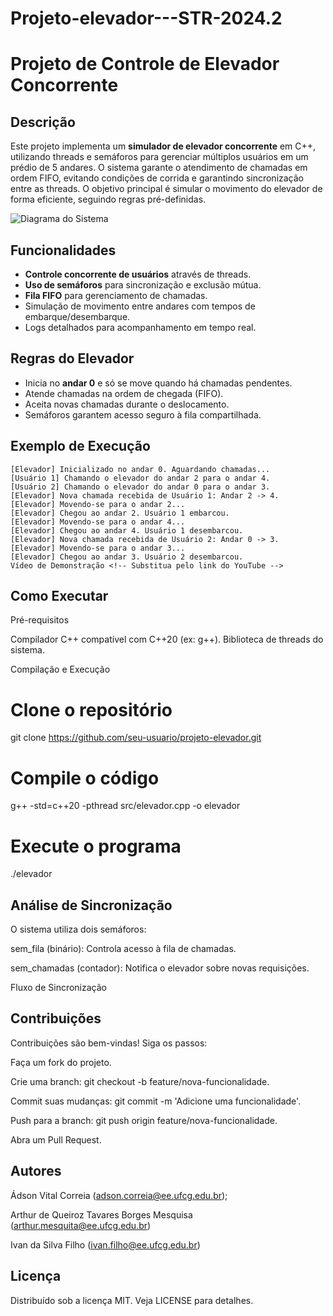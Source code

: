 # Projeto-elevador---STR-2024.2
# Projeto de Controle de Elevador Concorrente

## Descrição

Este projeto implementa um **simulador de elevador concorrente** em C++, utilizando threads e semáforos para gerenciar múltiplos usuários em um prédio de 5 andares. O sistema garante o atendimento de chamadas em ordem FIFO, evitando condições de corrida e garantindo sincronização entre as threads. O objetivo principal é simular o movimento do elevador de forma eficiente, seguindo regras pré-definidas.

![Diagrama do Sistema](https://via.placeholder.com/800x400.png?text=Diagrama+do+Fluxo+do+Elevador) <!-- Substitua pelo link da imagem -->

## Funcionalidades

- **Controle concorrente de usuários** através de threads.
- **Uso de semáforos** para sincronização e exclusão mútua.
- **Fila FIFO** para gerenciamento de chamadas.
- Simulação de movimento entre andares com tempos de embarque/desembarque.
- Logs detalhados para acompanhamento em tempo real.

## Regras do Elevador

- Inicia no **andar 0** e só se move quando há chamadas pendentes.
- Atende chamadas na ordem de chegada (FIFO).
- Aceita novas chamadas durante o deslocamento.
- Semáforos garantem acesso seguro à fila compartilhada.

## Exemplo de Execução

```plaintext
[Elevador] Inicializado no andar 0. Aguardando chamadas...
[Usuário 1] Chamando o elevador do andar 2 para o andar 4.
[Usuário 2] Chamando o elevador do andar 0 para o andar 3.
[Elevador] Nova chamada recebida de Usuário 1: Andar 2 -> 4.
[Elevador] Movendo-se para o andar 2...
[Elevador] Chegou ao andar 2. Usuário 1 embarcou.
[Elevador] Movendo-se para o andar 4...
[Elevador] Chegou ao andar 4. Usuário 1 desembarcou.
[Elevador] Nova chamada recebida de Usuário 2: Andar 0 -> 3.
[Elevador] Movendo-se para o andar 3...
[Elevador] Chegou ao andar 3. Usuário 2 desembarcou.
Vídeo de Demonstração <!-- Substitua pelo link do YouTube -->
```

## Como Executar
Pré-requisitos

Compilador C++ compatível com C++20 (ex: g++).
Biblioteca de threads do sistema.

Compilação e Execução
# Clone o repositório
git clone https://github.com/seu-usuario/projeto-elevador.git

# Compile o código
g++ -std=c++20 -pthread src/elevador.cpp -o elevador

# Execute o programa
./elevador

## Análise de Sincronização
O sistema utiliza dois semáforos:

sem_fila (binário): Controla acesso à fila de chamadas.

sem_chamadas (contador): Notifica o elevador sobre novas requisições.

Fluxo de Sincronização <!-- Substitua pelo link da imagem -->

## Contribuições
Contribuições são bem-vindas! Siga os passos:

Faça um fork do projeto.

Crie uma branch: git checkout -b feature/nova-funcionalidade.

Commit suas mudanças: git commit -m 'Adicione uma funcionalidade'.

Push para a branch: git push origin feature/nova-funcionalidade.

Abra um Pull Request.



## Autores
Ádson Vital Correia (adson.correia@ee.ufcg.edu.br); 

Arthur de Queiroz Tavares Borges Mesquisa (arthur.mesquita@ee.ufcg.edu.br)

Ivan da Silva Filho (ivan.filho@ee.ufcg.edu.br)

## Licença
Distribuído sob a licença MIT. Veja LICENSE para detalhes.
